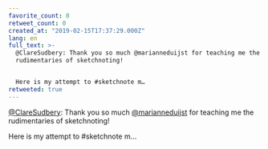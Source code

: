 ```yaml
---
favorite_count: 0
retweet_count: 0
created_at: "2019-02-15T17:37:29.000Z"
lang: en
full_text: >-
  @ClareSudbery: Thank you so much @marianneduijst for teaching me the
  rudimentaries of sketchnoting!


  Here is my attempt to #sketchnote m…
retweeted: true
---
```


[@ClareSudbery](https://twitter.com/ClareSudbery): Thank you so much
[@marianneduijst](https://twitter.com/marianneduijst) for teaching me the
rudimentaries of sketchnoting!

Here is my attempt to #sketchnote m…
